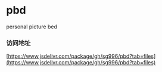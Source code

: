 # pbd
personal picture bed

### 访问地址
[https://www.jsdelivr.com/package/gh/sg996/pbd?tab=files](https://www.jsdelivr.com/package/gh/sg996/pbd?tab=files)
